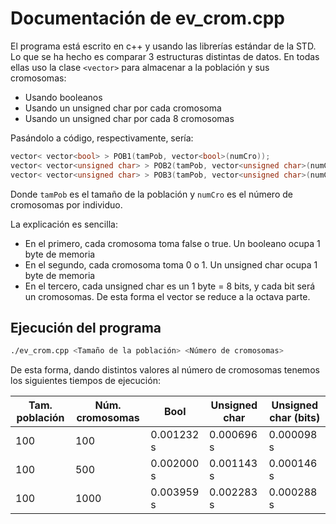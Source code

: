 Documentación de ev_crom.cpp
============================

El programa está escrito en c++ y usando las librerías estándar de la STD. Lo que se ha hecho es comparar 3 estructuras distintas de datos. En todas ellas uso la clase `<vector>` para almacenar a la población y sus cromosomas:

  - Usando booleanos
  - Usando un unsigned char por cada cromosoma
  - Usando un unsigned char por cada 8 cromosomas

Pasándolo a código, respectivamente, sería:

  ```c++
  vector< vector<bool> > POB1(tamPob, vector<bool>(numCro));
  vector< vector<unsigned char> > POB2(tamPob, vector<unsigned char>(numCro));
  vector< vector<unsigned char> > POB3(tamPob, vector<unsigned char>(numCro8));
  ```
  Donde `tamPob` es el tamaño de la población y `numCro` es el número de cromosomas por individuo.

La explicación es sencilla:

  - En el primero, cada cromosoma toma false o true. Un booleano ocupa 1 byte de memoria
  - En el segundo, cada cromosoma toma 0 o 1. Un unsigned char ocupa 1 byte de memoria
  - En el tercero, cada unsigned char es un 1 byte = 8 bits, y cada bit será un cromosomas. De esta forma el vector se reduce a la octava parte.

Ejecución del programa
---------------------------

  ```bash
  ./ev_crom.cpp <Tamaño de la población> <Número de cromosomas>
  ```

De esta forma, dando distintos valores al número de cromosomas tenemos los siguientes tiempos de ejecución:

 Tam. población | Núm. cromosomas |    Bool    | Unsigned char | Unsigned char (bits)
----------------|-----------------|------------|---------------|---------------------
 	     100      |		     100      | 0.001232 s |  0.000696 s   |      0.000098 s
 	     100      |        500      | 0.002000 s |  0.001143 s   |      0.000146 s
 	     100      |       1000      | 0.003959 s |  0.002283 s   |      0.000288 s
